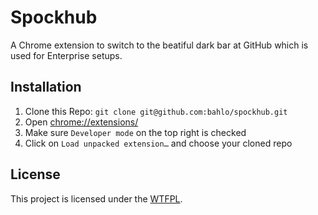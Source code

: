 # Spockhub
A Chrome extension to switch to the beatiful dark bar at GitHub which is used
for Enterprise setups.

## Installation
1. Clone this Repo: `git clone git@github.com:bahlo/spockhub.git`
2. Open <chrome://extensions/>
3. Make sure `Developer mode` on the top right is checked
4. Click on `Load unpacked extension…` and choose your cloned repo


## License

This project is licensed under the [WTFPL](http://www.wtfpl.net/).
